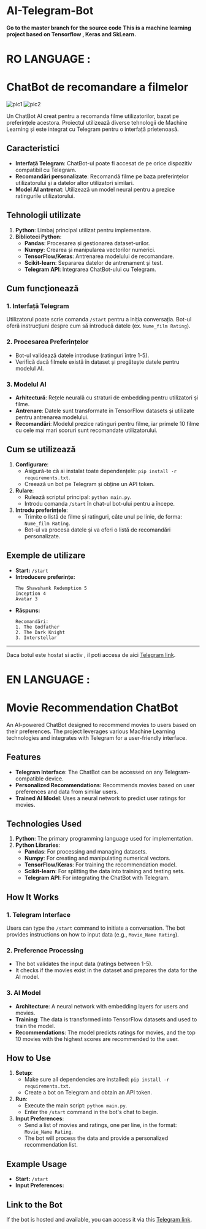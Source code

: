 # AI-Telegram-Bot
**Go to the master branch for the source code**
**This is a machine learning project based on Tensorflow , Keras and SkLearn.**


# RO LANGUAGE :
# ChatBot de recomandare a filmelor

<img alt="pic1" src="https://github.com/user-attachments/assets/c9a81750-a63e-4326-b464-b61d7565b88b" />
<img alt="pic2" src="https://github.com/user-attachments/assets/2c1cd812-6e22-4086-9987-679a1ad2b79a" />

Un ChatBot AI creat pentru a recomanda filme utilizatorilor, bazat pe preferințele acestora. Proiectul utilizează diverse tehnologii de Machine Learning și este integrat cu Telegram pentru o interfață prietenoasă.

## Caracteristici
- **Interfață Telegram**: ChatBot-ul poate fi accesat de pe orice dispozitiv compatibil cu Telegram.
- **Recomandări personalizate**: Recomandă filme pe baza preferințelor utilizatorului și a datelor altor utilizatori similari.
- **Model AI antrenat**: Utilizează un model neural pentru a prezice ratingurile utilizatorului.

## Tehnologii utilizate
1. **Python**: Limbaj principal utilizat pentru implementare.
2. **Biblioteci Python**:
   - **Pandas**: Procesarea și gestionarea dataset-urilor.
   - **Numpy**: Crearea și manipularea vectorilor numerici.
   - **TensorFlow/Keras**: Antrenarea modelului de recomandare.
   - **Scikit-learn**: Separarea datelor de antrenament și test.
   - **Telegram API**: Integrarea ChatBot-ului cu Telegram.

## Cum funcționează
### 1. Interfață Telegram
Utilizatorul poate scrie comanda `/start` pentru a iniția conversația. Bot-ul oferă instrucțiuni despre cum să introducă datele (ex. `Nume_film Rating`).

### 2. Procesarea Preferințelor
- Bot-ul validează datele introduse (ratinguri între 1-5).
- Verifică dacă filmele există în dataset și pregătește datele pentru modelul AI.

### 3. Modelul AI
- **Arhitectură**: Rețele neurală cu straturi de embedding pentru utilizatori și filme.
- **Antrenare**: Datele sunt transformate în TensorFlow datasets și utilizate pentru antrenarea modelului.
- **Recomandări**: Modelul prezice ratinguri pentru filme, iar primele 10 filme cu cele mai mari scoruri sunt recomandate utilizatorului.

## Cum se utilizează
1. **Configurare**:
   - Asigură-te că ai instalat toate dependențele: `pip install -r requirements.txt`.
   - Creează un bot pe Telegram și obține un API token.
2. **Rulare**:
   - Rulează scriptul principal: `python main.py`.
   - Introdu comanda `/start` în chat-ul bot-ului pentru a începe.
3. **Introdu preferințele**:
   - Trimite o listă de filme și ratinguri, câte unul pe linie, de forma: `Nume_film Rating`.
   - Bot-ul va procesa datele și va oferi o listă de recomandări personalizate.

## Exemple de utilizare
- **Start:** `/start`
- **Introducere preferințe:**
  ```
  The Shawshank Redemption 5
  Inception 4
  Avatar 3
  ```
- **Răspuns:**
  ```
  Recomandări:
  1. The Godfather
  2. The Dark Knight
  3. Interstellar
  ```
---
Daca botul este hostat si activ , il poti accesa de aici [Telegram link](https://t.me/AI_OldMoviesBot).

# EN LANGUAGE : 
# Movie Recommendation ChatBot

An AI-powered ChatBot designed to recommend movies to users based on their preferences. The project leverages various Machine Learning technologies and integrates with Telegram for a user-friendly interface.

## Features
- **Telegram Interface**: The ChatBot can be accessed on any Telegram-compatible device.
- **Personalized Recommendations**: Recommends movies based on user preferences and data from similar users.
- **Trained AI Model**: Uses a neural network to predict user ratings for movies.

## Technologies Used
1. **Python**: The primary programming language used for implementation.
2. **Python Libraries**:
   - **Pandas**: For processing and managing datasets.
   - **Numpy**: For creating and manipulating numerical vectors.
   - **TensorFlow/Keras**: For training the recommendation model.
   - **Scikit-learn**: For splitting the data into training and testing sets.
   - **Telegram API**: For integrating the ChatBot with Telegram.

## How It Works
### 1. Telegram Interface
Users can type the `/start` command to initiate a conversation. The bot provides instructions on how to input data (e.g., `Movie_Name Rating`).

### 2. Preference Processing
- The bot validates the input data (ratings between 1-5).
- It checks if the movies exist in the dataset and prepares the data for the AI model.

### 3. AI Model
- **Architecture**: A neural network with embedding layers for users and movies.
- **Training**: The data is transformed into TensorFlow datasets and used to train the model.
- **Recommendations**: The model predicts ratings for movies, and the top 10 movies with the highest scores are recommended to the user.

## How to Use
1. **Setup**:
   - Make sure all dependencies are installed: `pip install -r requirements.txt`.
   - Create a bot on Telegram and obtain an API token.
2. **Run**:
   - Execute the main script: `python main.py`.
   - Enter the `/start` command in the bot's chat to begin.
3. **Input Preferences**:
   - Send a list of movies and ratings, one per line, in the format: `Movie_Name Rating`.
   - The bot will process the data and provide a personalized recommendation list.

## Example Usage
- **Start:** `/start`
- **Input Preferences:**

## Link to the Bot
If the bot is hosted and available, you can access it via this [Telegram link](https://t.me/AI_OldMoviesBot).


